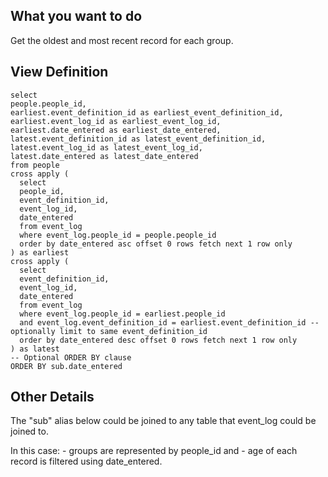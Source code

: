 ## What you want to do

Get the oldest and most recent record for each group.

## View Definition

```
select 
people.people_id,
earliest.event_definition_id as earliest_event_definition_id,
earliest.event_log_id as earliest_event_log_id,
earliest.date_entered as earliest_date_entered,
latest.event_definition_id as latest_event_definition_id,
latest.event_log_id as latest_event_log_id,
latest.date_entered as latest_date_entered
from people
cross apply (
  select 
  people_id,
  event_definition_id,
  event_log_id,
  date_entered
  from event_log
  where event_log.people_id = people.people_id
  order by date_entered asc offset 0 rows fetch next 1 row only
) as earliest
cross apply (
  select 
  event_definition_id,
  event_log_id,
  date_entered
  from event_log
  where event_log.people_id = earliest.people_id
  and event_log.event_definition_id = earliest.event_definition_id -- optionally limit to same event_definition_id
  order by date_entered desc offset 0 rows fetch next 1 row only
) as latest
-- Optional ORDER BY clause
ORDER BY sub.date_entered
```

## Other Details

The "sub" alias below could be joined to any table that event_log could be joined to.

In this case:
    - groups are represented by people_id and
    - age of each record is filtered using date_entered.
